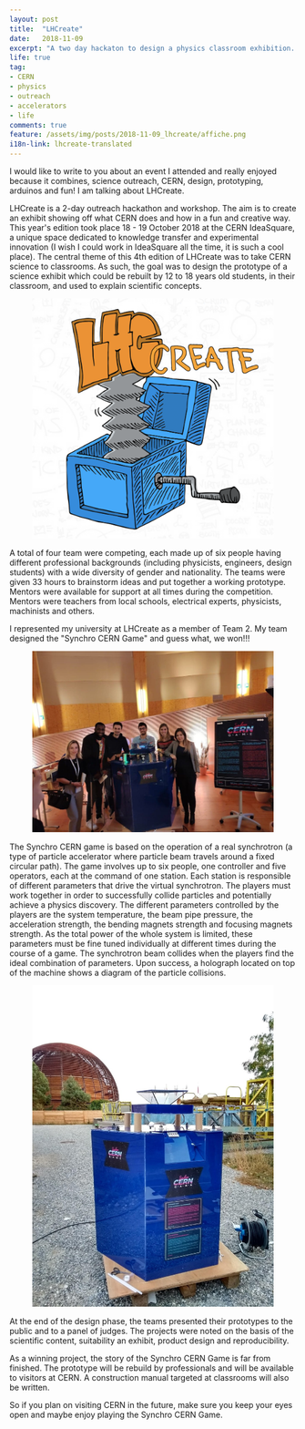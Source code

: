 ```yaml
---
layout: post
title:  "LHCreate"
date:   2018-11-09
excerpt: "A two day hackaton to design a physics classroom exhibition. Read about how much fun it was!"
life: true
tag:
- CERN
- physics
- outreach
- accelerators
- life
comments: true
feature: /assets/img/posts/2018-11-09_lhcreate/affiche.png
i18n-link: lhcreate-translated
---
```


I would like to write to you about an event I attended and really enjoyed because it combines, science outreach, CERN, design, prototyping, arduinos and fun! I am talking about LHCreate.

LHCreate is a 2-day outreach hackathon and workshop. The aim is to create an exhibit showing off what CERN does and how in a fun and creative way. This year's edition took place 18 - 19 October 2018 at the CERN IdeaSquare, a unique space dedicated to knowledge transfer and experimental innovation (I wish I could work in IdeaSquare all the time, it is such a cool place).
The central theme of this 4th edition of LHCreate was to take CERN science to classrooms. As such, the goal was to design the prototype of a science exhibit which could be rebuilt by 12 to 18 years old students, in their classroom, and used to explain scientific concepts.

<figure>
        <img src="/assets/img/posts/2018-11-09_lhcreate/poster.png">
        <figcaption></figcaption>
</figure>

A total of four team were competing, each made up of six people having different professional backgrounds (including physicists, engineers, design students) with a wide diversity of gender and nationality. The teams were given 33 hours to brainstorm ideas and put together a working prototype. Mentors were available for support at all times during the competition. Mentors were teachers from local schools, electrical experts, physicists, machinists and others. 

I represented my university at LHCreate as a member of Team 2. My team designed the "Synchro CERN Game" and guess what, we won!!!

<figure>
        <img src="/assets/img/posts/2018-11-09_lhcreate/team.jpg">
        <figcaption></figcaption>
</figure>

The Synchro CERN game is based on the operation of a real synchrotron (a type of particle accelerator where particle beam travels around a fixed circular path). The game involves up to six people, one controller and five operators, each at the command of one station. Each station is responsible of different parameters that drive the virtual synchrotron. The players must work together in order to successfully collide particles and potentially achieve a physics discovery. The different parameters controlled by the players  are the system temperature, the beam pipe pressure, the acceleration strength, the bending magnets strength and focusing magnets strength. As the total power of the whole system is limited, these parameters must be fine tuned individually at different times during the course of a game. The synchrotron beam collides when the players find the ideal combination of parameters. Upon success, a holograph located on top of the machine shows a diagram of the particle collisions.

<figure>
        <img src="/assets/img/posts/2018-11-09_lhcreate/box.jpg">
        <figcaption></figcaption>
</figure>

At the end of the design phase, the teams presented their prototypes to the public and to a panel of judges. The projects were noted on the basis of the scientific content, suitability an exhibit, product design and reproducibility.

 As a winning project, the story of the Synchro CERN Game is far from finished. The prototype will be rebuild by professionals and will be available to visitors at CERN. A construction manual targeted at classrooms will also be written.

So if you plan on visiting CERN in the future, make sure you keep your eyes open and maybe enjoy playing the Synchro CERN Game.
